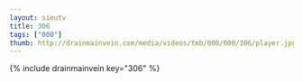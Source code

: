```yaml
--- 
layout: sieutv
title: 306
tags: ["000"]
thumb: http://drainmainvein.com/media/videos/tmb/000/000/306/player.jpg
---
```

{% include drainmainvein key="306" %} 

